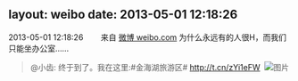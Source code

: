 layout: weibo
date: 2013-05-01 12:18:26
---
<meta name="referrer" content="no-referrer" />

2013-05-01 12:18:26  &nbsp;&nbsp;&nbsp;&nbsp;&nbsp;&nbsp; 来自 <a href="http://weibo.com/" rel="nofollow">微博 weibo.com</a>
为什么永远有的人很H，而我们只能坐办公室……
>  @小齿: 终于到了。我在这里:#金海湖旅游区# http://t.cn/zYi1eFW ​​​
>  ![图片](https://ww4.sinaimg.cn/large/4d4bc111jw1e47mm78mxuj211v0lcadn.jpg)
